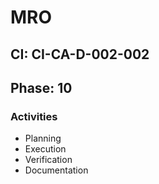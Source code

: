 # MRO

## CI: CI-CA-D-002-002
## Phase: 10

### Activities
- Planning
- Execution
- Verification
- Documentation
